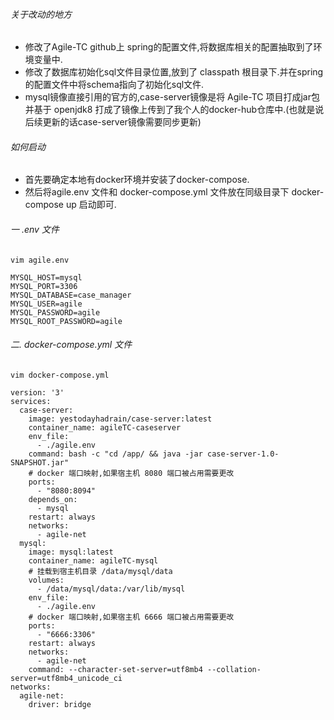 ###### 关于改动的地方

- 修改了Agile-TC github上 spring的配置文件,将数据库相关的配置抽取到了环境变量中.
- 修改了数据库初始化sql文件目录位置,放到了 classpath 根目录下.并在spring的配置文件中将schema指向了初始化sql文件.
- mysql镜像直接引用的官方的,case-server镜像是将 Agile-TC 项目打成jar包 并基于 openjdk8 打成了镜像上传到了我个人的docker-hub仓库中.(也就是说后续更新的话case-server镜像需要同步更新)

###### 如何启动

- 首先要确定本地有docker环境并安装了docker-compose.
- 然后将agile.env 文件和 docker-compose.yml 文件放在同级目录下 docker-compose up 启动即可.



###### 一 .env 文件

```
vim agile.env

MYSQL_HOST=mysql
MYSQL_PORT=3306
MYSQL_DATABASE=case_manager
MYSQL_USER=agile
MYSQL_PASSWORD=agile
MYSQL_ROOT_PASSWORD=agile
```

###### 二. docker-compose.yml 文件
```
vim docker-compose.yml

version: '3'
services:
  case-server:
    image: yestodayhadrain/case-server:latest
    container_name: agileTC-caseserver
    env_file:
      - ./agile.env
    command: bash -c "cd /app/ && java -jar case-server-1.0-SNAPSHOT.jar"
    # docker 端口映射,如果宿主机 8080 端口被占用需要更改
    ports:
      - "8080:8094"
    depends_on:
      - mysql
    restart: always
    networks:
      - agile-net
  mysql:
    image: mysql:latest
    container_name: agileTC-mysql
    # 挂载到宿主机目录 /data/mysql/data 
    volumes:
      - /data/mysql/data:/var/lib/mysql
    env_file:
      - ./agile.env
    # docker 端口映射,如果宿主机 6666 端口被占用需要更改
    ports:
      - "6666:3306" 
    restart: always
    networks:
      - agile-net
    command: --character-set-server=utf8mb4 --collation-server=utf8mb4_unicode_ci
networks:
  agile-net:
    driver: bridge
```
